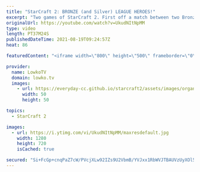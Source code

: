 ```yaml
---
title: "StarCraft 2: BRONZE (and Silver) LEAGUE HEROES!"
excerpt: "Two games of StarCraft 2. First off a match between two Bronze League Heroes and then a match between two Silver League Terran players. If you have an awesome game of StarCraft 2 that you would like me to cast, you can submit it to replays@lowko.tv.   Support my work on Patreon: http://www.patreon.com/lowkotv"
originalUrl: https://youtube.com/watch?v=UkudNItNpMM
type: video
length: PT37M24S
publishedDateTime: 2021-08-19T09:24:57Z
heat: 86

featuredContent: "<iframe width=\"800\" height=\"500\" frameborder=\"0\" src=\"https://www.youtube.com/embed/UkudNItNpMM\" allow=\"accelerometer; autoplay; encrypted-media; gyroscope; picture-in-picture\" allowfullscreen></iframe>"

provider:
  name: LowkoTV
  domain: lowko.tv
  images:
    - url: https://everyday-cc.github.io/starcraft2/assets/images/organizations/lowko.tv-50x50.jpg
      width: 50
      height: 50

topics:
  - StarCraft 2

images:
  - url: https://i.ytimg.com/vi/UkudNItNpMM/maxresdefault.jpg
    width: 1280
    height: 720
    isCached: true

secured: "Si+FcGp+cnqPaZ7cW/PVcjXLw92IZs9U2VbmB/YVJxx1RbWVJTBAUVzUyXOl5/Hhy/7aVj5BRD2vcXW10SISMfaYk3kNUr7Lz/cjtuSGJ/XFkJM8z3W8IdGm/NLNUocmtHS3Yvx3WD3QQ3b96qdWWYp4RRDUvMJ/eISFNEA71C8AUcCZh1DYCYpU1M5B5nES/Aa1V4TVKn0cEVe3i/fK26uADyNBDBzO4xYCND9hO/5wWCz3dK7B7ugrZoleuJbEUF38jCtd7++Vb69XQwb7Jg4eCN7NsaWZu6FAOb1cOBzphsAQ1BRf2aDGEeNBF2v/15gOWevIqTD9fpUiSwQXklOlswvNvhnRL4G554No0iqMpwDZWsE7u/JaTOCXYLmNXD1VgKypHjkocOuJc4gcPfU5Cwk7tNTv1/406IZ7DVM=;okZnqjEg+ZbQ/4mDP7e1Vw=="
---
```


